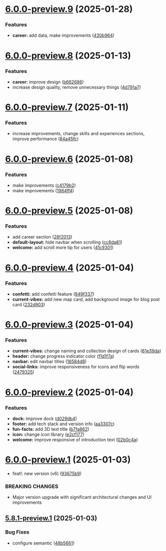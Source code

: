 # [6.0.0-preview.9](https://github.com/erbilnas/erbilnas-com/compare/v6.0.0-preview.8...v6.0.0-preview.9) (2025-01-28)


### Features

* **career:** add data, make improvements ([430b964](https://github.com/erbilnas/erbilnas-com/commit/430b9647c51ff22b1b0e4efcb2b0cd06f91ec11a))

# [6.0.0-preview.8](https://github.com/erbilnas/erbilnas-com/compare/v6.0.0-preview.7...v6.0.0-preview.8) (2025-01-13)


### Features

* **career:** improve design ([b662686](https://github.com/erbilnas/erbilnas-com/commit/b6626869c133aa3196e1fcc0c9a7d57ce5438706))
* increase design quality, remove unnecessary things ([4d791a7](https://github.com/erbilnas/erbilnas-com/commit/4d791a7dfc0f574e7f99d2f18b57d2ec80cf73d8))

# [6.0.0-preview.7](https://github.com/erbilnas/erbilnas-com/compare/v6.0.0-preview.6...v6.0.0-preview.7) (2025-01-11)


### Features

* increase improvements, change skills and experiences sections, improve performance ([84a45fc](https://github.com/erbilnas/erbilnas-com/commit/84a45fc729854b2466dfb232d26959ece7015d61))

# [6.0.0-preview.6](https://github.com/erbilnas/erbilnas-com/compare/v6.0.0-preview.5...v6.0.0-preview.6) (2025-01-08)


### Features

* make improvements ([c4179b2](https://github.com/erbilnas/erbilnas-com/commit/c4179b207195475e076ca665e52e4f9286165edb))
* make improvements ([1984ff4](https://github.com/erbilnas/erbilnas-com/commit/1984ff42260432d470b7e9769e904a389bb89017))

# [6.0.0-preview.5](https://github.com/erbilnas/erbilnas-com/compare/v6.0.0-preview.4...v6.0.0-preview.5) (2025-01-08)


### Features

* add career section ([28f2013](https://github.com/erbilnas/erbilnas-com/commit/28f2013900150b8bbe0d24e6b5b9961bbccc04e0))
* **default-layout:** hide navbar when scrolling ([cc8da81](https://github.com/erbilnas/erbilnas-com/commit/cc8da81419504d6bd595e9b856e0282dd5d47057))
* **welcome:** add scroll more tip for users ([41c9301](https://github.com/erbilnas/erbilnas-com/commit/41c9301f50959244cbc87e9ae43f45a2e65d3258))

# [6.0.0-preview.4](https://github.com/erbilnas/erbilnas-com/compare/v6.0.0-preview.3...v6.0.0-preview.4) (2025-01-04)


### Features

* **confetti:** add confetti feature ([849f337](https://github.com/erbilnas/erbilnas-com/commit/849f3379a22d2cc5378f30b00053e9870ffd4589))
* **current-vibes:** add new map card, add background image for blog post card ([232d903](https://github.com/erbilnas/erbilnas-com/commit/232d903fd2400a22f477b91e2d71863d61ddb1c5))

# [6.0.0-preview.3](https://github.com/erbilnas/erbilnas-com/compare/v6.0.0-preview.2...v6.0.0-preview.3) (2025-01-04)


### Features

* **current-vibes:** change naming and collection design of cards ([61e39da](https://github.com/erbilnas/erbilnas-com/commit/61e39da537c2049e382400849ea9f13179c12ffd))
* **header:** change progress indicator color ([f1d1f7a](https://github.com/erbilnas/erbilnas-com/commit/f1d1f7a0df6aafa1411f609ae32acf67e314cdda))
* **navbar:** edit navbar titles ([16584d8](https://github.com/erbilnas/erbilnas-com/commit/16584d83b6ca6701ba2a764ced66edc18241e2ff))
* **social-links:** improve responsiveness for icons and flip words ([2479325](https://github.com/erbilnas/erbilnas-com/commit/24793250cb723120f2c0b2c6ad2a8df44039c67e))

# [6.0.0-preview.2](https://github.com/erbilnas/erbilnas-com/compare/v6.0.0-preview.1...v6.0.0-preview.2) (2025-01-04)


### Features

* **dock:** improve dock ([d029db4](https://github.com/erbilnas/erbilnas-com/commit/d029db4740dff127100f7141b0393d8a2f3780e1))
* **footer:** add tech stack and version info ([aa3307c](https://github.com/erbilnas/erbilnas-com/commit/aa3307c460cddc354e195a40882a6e76005aa819))
* **fun-facts:** add 3D text title ([b7fa862](https://github.com/erbilnas/erbilnas-com/commit/b7fa862b5886a25efd5ccd94c5ec90ed213b9dbb))
* **icon:** change icon library ([e2cf177](https://github.com/erbilnas/erbilnas-com/commit/e2cf177e6dcc19ea7d6798e52df036763157aa43))
* **welcome:** improve responsive of introduction text ([02b0c4a](https://github.com/erbilnas/erbilnas-com/commit/02b0c4a58b5a1a1d78a623203045e69566cbd7af))

# [6.0.0-preview.1](https://github.com/erbilnas/erbilnas-com/compare/v5.8.1-preview.1...v6.0.0-preview.1) (2025-01-03)


* feat!: new version (v6) ([93675b9](https://github.com/erbilnas/erbilnas-com/commit/93675b95c7e65ffdbd61e18fc0acbf22c6c672ba))


### BREAKING CHANGES

* Major version upgrade with significant architectural changes and UI improvements

## [5.8.1-preview.1](https://github.com/erbilnas/erbilnas-com/compare/v5.8.0...v5.8.1-preview.1) (2025-01-03)


### Bug Fixes

* configure semantic ([48b5661](https://github.com/erbilnas/erbilnas-com/commit/48b56613283648ad4911fbd8c02f36628795e604))

